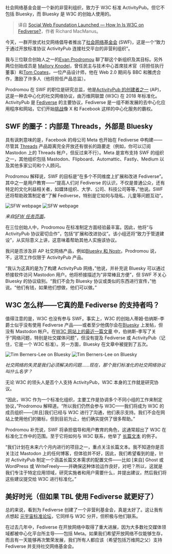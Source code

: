 
<!--
title: 社会网络基金会启动 - W3C如何参与联邦宇宙？
cover: https://cdn.thenewstack.io/media/2024/09/9f1567b6-socialweb-foundation5.jpg
-->

社会网络基金会是一个新的非营利组织，致力于 W3C 标准 ActivityPub。但它不包括 Bluesky，而 Bluesky 是 W3C 的创始人使用的。

> 译自 [Social Web Foundation Launched — How In Is W3C on Fediverse?](https://thenewstack.io/social-web-foundation-launched-how-in-is-w3c-on-fediverse/)，作者 Richard MacManus。

今天，一群开放式社交网络倡导者推出了[社会网络基金会](https://socialwebfoundation.org/) (SWF)，这是一个“致力于通过开放标准协议 ActivityPub 连接社交平台的非营利组织”。

我与三位联合创始人之一的[Evan Prodromou](https://evanp.me/) 聊了聊这个新组织及其目标。另外两位创始成员是 [Mallory Knodel](https://www.linkedin.com/in/malloryknodel/)，曾任民主与技术中心首席技术官（将担任执行董事）和[Tom Coates](https://www.linkedin.com/in/tecoates/)，一位产品设计师，他在 Web 2.0 期间与 BBC 和雅虎合作，激励了许多人（他将担任产品总监）。

Prodromou 在 SWF 的职位是研究总监，他是[ActivityPub 的创建者之一](https://thenewstack.io/the-creator-of-activitypub-on-whats-next-for-the-fediverse/) (AP)，这是一种去中心化的社交网络协议，由万维网联盟 (W3C) 在 2018 年标准化。ActivityPub 是 [Fediverse](https://thenewstack.io/a-developers-guide-to-activitypub-and-the-fediverse/) 的主要协议，Fediverse 是一组不断发展的去中心化应用程序和网站，它们开始[挑战](https://thenewstack.io/the-fediverse-points-to-our-social-media-future-post-musk/)像 X 和 Facebook 这样的中心化服务的霸权。

## SWF 的圈子：内部是 Threads，外部是 Bluesky

具有讽刺意味的是，Facebook 的母公司 Meta 也开始在 Fediverse 中构建——尽管其 [Threads](https://thenewstack.io/threads-adopting-activitypub-makes-sense-but-wont-be-easy/) 产品距离完全开放还有很长的路要走（例如，你可以订阅 Mastodon 上的 Threads 帐户，但反过来不行）。Meta 是宣布支持 SWF 的组织之一，其他组织包括 Mastodon、Flipboard、Automattic、Fastly、Medium 以及其他多家公司和个人顾问。

Prodromou 解释说，SWF 的目标是“在多个不同维度上扩展和改进 Fediverse”。其中之一是用户教育——“提高人们对 Fediverse 的认识，不仅是普通公众，还有特定的文化利益相关者，如媒体组织、大学、公司、科技公司等等，”他说。SWF 还将帮助政策制定者“了解 Fediverse，特别是它如何与隐私、儿童等问题互动”。

![SFW webpage](https://cdn.thenewstack.io/media/2024/09/5ec4afc9-screenshot_sfw_webpage-1024x744.png)
![SFW webpage](https://cdn.thenewstack.io/media/2024/09/5ec4afc9-screenshot_sfw_webpage-1024x744.png)

*来自[SFW 任务页面](https://socialwebfoundation.org/mission/)。*

在三位创始人中，Prodromou 在标准制定方面经验最丰富。因此，他将“与 ActivityPub 协议密切合作”，包括“扩展和改进协议”。该小组还将“致力于管道建设”，从实际意义上讲，这意味着帮助其他人实施该协议。

我问是否涉及非 AP 社交网络产品，例如[Bluesky 和 Nostr](https://thenewstack.io/bluesky-vs-nostr-which-should-developers-care-about-more/)。Prodromou 说，不，这项工作仅限于 ActivityPub 产品。

“我认为这真的是为了构建 ActivityPub 网络，”他说，并补充说 Bluesky 可以通过桥接软件访问 Mastodon 用户。他将桥接描述为“非常棒且方便”，但 SWF 不关心 Bluesky 的协议级别。“我们不会为 Bluesky 协议或类似的东西进行宣传，”他说。“他们有钱，如果他们想做，他们可以做。”

## W3C 怎么样——它真的是 Fediverse 的支持者吗？

值得注意的是，W3C 也没有参与 SWF。事实上，W3C 的创始人蒂姆·伯纳斯-李爵士似乎没有使用 Fediverse 产品——或者至少他偶尔会在[Bluesky](https://bsky.app/profile/timbl.bsky.social) 上发帖，但没有 Mastodon 帐户。在[W3C 网站上的最近一篇文章](https://www.w3.org/DesignIssues/Good.html) 中，伯纳斯-李写了关于“网络问题，特别是社交媒体问题”，但没有提及 Fediverse 或 ActivityPub（记住，它是一个 W3C 标准）。另一方面，Bluesky 在文章中被提到了五次。

![Tim Berners-Lee on Bluesky](https://cdn.thenewstack.io/media/2024/09/83e87f4b-tbl_bluesky_sep24-1024x716.png)
![Tim Berners-Lee on Bluesky](https://cdn.thenewstack.io/media/2024/09/83e87f4b-tbl_bluesky_sep24-1024x716.png)

*社交网络的失灵是我们必须解决的问题……现在，那个我们标准化的社交网络协议叫什么名字？*

无论 W3C 的领头人是否个人支持 ActivityPub，W3C 本身的工作就是研究协议。

“因此，W3C 作为一个标准化组织，主要工作是协调多个不同小组的工作来制定协议，”Prodromou 解释道。“所以我们仍然会参与 W3C——我们将成为 W3C 的成员组织——[并且]我们已经与 W3C 进行了沟通，他们表示支持。我们不会在网站上使用他们的徽标，但到目前为止，他们确实提供了很多帮助。”

Prodromou 补充说，SWF 将承担倡导和用户教育的角色，这通常超出了 W3C 在标准化工作中的范围。至于它将如何与 W3C 联系，他举了 [长篇文本](https://socialwebfoundation.org/long-form-text-on-the-fediverse/) 的例子。

“我们计划在未来六个月内进行的项目之一，重点关注长篇文本。我不知道你是否关注过 Mastodon 上的任何博客，但体验并不好，因此，我们希望看到的是，针对 ActivityPub 制定一个涵盖长篇文本需求的配置文件——比如 [来自] Ghost 或 WordPress 或 WriteFreely——并确保这种体验运作良好，对吧？所以，这就是我们专注于特定应用领域，研究实施者和用户需要什么，并提出建议，然后我们将这些建议提交给 W3C 进行标准化。”

## 美好时光（但如果 TBL 使用 Fediverse 就更好了）

总的来说，看到为 Fediverse 创建了一个非营利基金会，真是太好了。这让我有点想起 [元宇宙标准论坛](https://thenewstack.io/the-slow-road-to-metaverse-standards-and-how-ai-fits-in/)，它同样与 W3C 分开，但积极与他们联系。

在过去几年中，Fediverse 在开放网络中取得了重大进展，因为大多数社交媒体领域都被中心化平台所主导——包括 Meta。如果我们希望开放网络不仅能够生存，而且有一天能够再次繁荣发展，我们所有人都应该（希望包括万维网之父）支持 Fediverse 并支持社交网络基金会。
